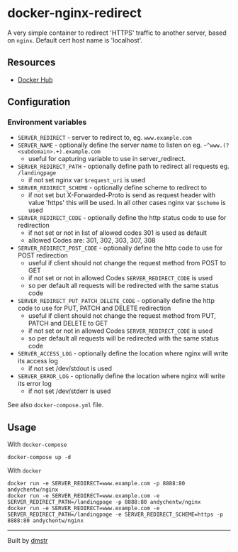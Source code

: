 # docker-nginx-redirect

A very simple container to redirect 'HTTPS' traffic to another server, based on `nginx`.
Default cert host name is 'localhost'. 

## Resources

- [Docker Hub](https://hub.docker.com/r/schmunk42/nginx-redirect/)

## Configuration

### Environment variables

- `SERVER_REDIRECT` - server to redirect to, eg. `www.example.com`
- `SERVER_NAME` - optionally define the server name to listen on eg. `~^www.(?<subdomain>.+).example.com`
   - useful for capturing variable to use in server_redirect. 
- `SERVER_REDIRECT_PATH` - optionally define path to redirect all requests eg. `/landingpage`
   - if not set nginx var `$request_uri` is used
- `SERVER_REDIRECT_SCHEME` - optionally define scheme to redirect to 
   - if not set but X-Forwarded-Proto is send as request header with value 'https' this will be used. 
     In all other cases nginx var `$scheme` is used
- `SERVER_REDIRECT_CODE` - optionally define the http status code to use for redirection
   - if not set or not in list of allowed codes 301 is used as default
   - allowed Codes are: 301, 302, 303, 307, 308
 - `SERVER_REDIRECT_POST_CODE` - optionally define the http code to use for POST redirection
    - useful if client should not change the request method from POST to GET
    - if not set or not in allowed Codes `SERVER_REDIRECT_CODE` is used
    - so per default all requests will be redirected with the same status code
 - `SERVER_REDIRECT_PUT_PATCH_DELETE_CODE` - optionally define the http code to use for PUT, PATCH and DELETE redirection
    - useful if client should not change the request method from PUT, PATCH and DELETE to GET
    - if not set or not in allowed Codes `SERVER_REDIRECT_CODE` is used
    - so per default all requests will be redirected with the same status code
- `SERVER_ACCESS_LOG` - optionally define the location where nginx will write its access log
   - if not set /dev/stdout is used
- `SERVER_ERROR_LOG` - optionally define the location where nginx will write its error log
   - if not set /dev/stderr is used

See also `docker-compose.yml` file.

## Usage

With `docker-compose`

    docker-compose up -d
    
With `docker`    
    
    docker run -e SERVER_REDIRECT=www.example.com -p 8888:80 andychentw/nginx
    docker run -e SERVER_REDIRECT=www.example.com -e SERVER_REDIRECT_PATH=/landingpage -p 8888:80 andychentw/nginx
    docker run -e SERVER_REDIRECT=www.example.com -e SERVER_REDIRECT_PATH=/landingpage -e SERVER_REDIRECT_SCHEME=https -p 8888:80 andychentw/nginx

---

Built by [dmstr](http://diemeisterei.de)
